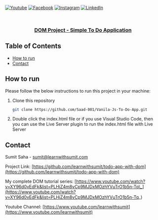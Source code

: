 [![Youtube][youtube-shield]][youtube-url]
[![Facebook][facebook-shield]][facebook-url]
[![Instagram][instagram-shield]][instagram-url]
[![LinkedIn][linkedin-shield]][linkedin-url]

<!-- PROJECT LOGO -->
<br />
<p align="center">
  <h3 align="center"><a href="https://github.com/learnwithsumit/uptime-monitoring-api-raw-node">DOM Project - Simple To Do Application</a></h3>

<!-- TABLE OF CONTENTS -->

## Table of Contents

- [How to run](#how-to-run)
- [Contact](#contact)

<!-- HOW TO RUN -->

## How to run

Please follow the below instructions to run this project in your machine:

1. Clone this repository
   ```sh
   git clone https://github.com/Saad-001/Vanila-Js-To-Do-App.git
   ```
2. Double click the index.html file or if you use Visual Studio Code, then you can use the Live Server plugin to run the index.html file with Live Server

<!-- CONTACT -->

## Contact

Sumit Saha - [sumit@learnwithsumit.com](mailto:sumit@learnwithsumit.com)

Project Link: [https://github.com/learnwithsumit/todo-app-with-dom](https://github.com/learnwithsumit/todo-app-with-dom)

My complete DOM tutorial series: [https://www.youtube.com/watch?v=XY96d0vEdFk&list=PLHiZ4m8vCp9MJDxMOzhYVuTrO1b5n-Tq\_](https://www.youtube.com/watch?v=XY96d0vEdFk&list=PLHiZ4m8vCp9MJDxMOzhYVuTrO1b5n-Tq_)

Youtube Channel: [https://www.youtube.com/learnwithsumit](https://www.youtube.com/learnwithsumit)

<!-- MARKDOWN LINKS & IMAGES -->

[youtube-shield]: https://img.shields.io/badge/-Youtube-black.svg?style=flat-square&logo=youtube&color=555&logoColor=white
[youtube-url]: https://youtube.com/LearnwithSumit
[facebook-shield]: https://img.shields.io/badge/-Facebook-black.svg?style=flat-square&logo=facebook&color=555&logoColor=white
[facebook-url]: https://facebook.com/letslearnwithsumit
[instagram-shield]: https://img.shields.io/badge/-Instagram-black.svg?style=flat-square&logo=instagram&color=555&logoColor=white
[instagram-url]: https://instagram.com/learnwithsumit
[linkedin-shield]: https://img.shields.io/badge/-LinkedIn-black.svg?style=flat-square&logo=linkedin&colorB=555
[linkedin-url]: https://linkedin.com/company/learnwithsumit
